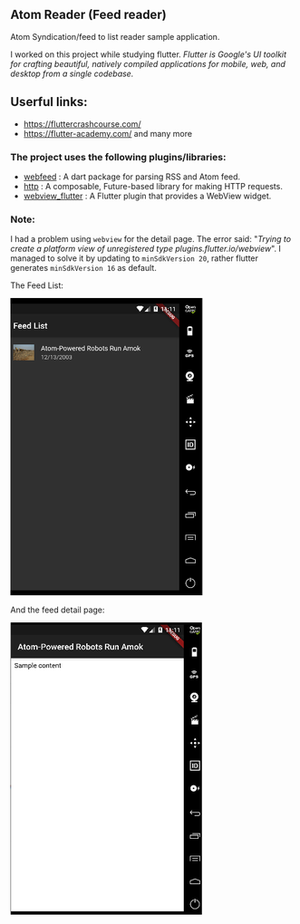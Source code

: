 ## Atom Reader (Feed reader)
Atom Syndication/feed to list reader sample application. 

I worked on this project while studying flutter. *Flutter is Google's UI toolkit for crafting beautiful, natively compiled applications for mobile, web, and desktop from a single codebase.*

## Userful links:
* https://fluttercrashcourse.com/
* https://flutter-academy.com/ and many more

### The project uses the following plugins/libraries:
* [webfeed](https://pub.dev/packages/webfeed) : A dart package for parsing RSS and Atom feed. 
* [http](https://pub.dev/packages/http) : A composable, Future-based library for making HTTP requests.
* [webview_flutter](https://pub.dev/packages/webview_flutter) : A Flutter plugin that provides a WebView widget.

### Note: 
I had a problem using `webview` for the detail page. The error said: "*Trying to create a platform view of unregistered type plugins.flutter.io/webview*". I managed to solve it by updating to `minSdkVersion 20`, rather flutter generates `minSdkVersion 16` as default.

The Feed List:

![Feed List](assets/images/1.PNG)

And the feed detail page:


![Feed Detail](assets/images/2.PNG)